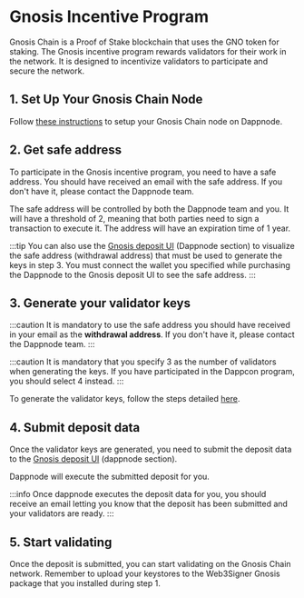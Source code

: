 # Gnosis Incentive Program

Gnosis Chain is a Proof of Stake blockchain that uses the GNO token for staking. The Gnosis incentive program rewards validators for their work in the network. It is designed to incentivize validators to participate and secure the network.

## 1. Set Up Your Gnosis Chain Node

Follow [these instructions](https://docs.dappnode.io/docs/user/staking/gnosis-chain/solo#1-install-the-necessary-packages-on-dappnode) to setup your Gnosis Chain node on Dappnode.

## 2. Get safe address

To participate in the Gnosis incentive program, you need to have a safe address. You should have received an email with the safe address. If you don't have it, please contact the Dappnode team.

The safe address will be controlled by both the Dappnode team and you. It will have a threshold of 2, meaning that both parties need to sign a transaction to execute it. The address will have an expiration time of 1 year.

:::tip
You can also use the [Gnosis deposit UI](https://deposit.gnosischain.com/) (Dappnode section) to visualize the safe address (withdrawal address) that must be used to generate the keys in step 3.
You must connect the wallet you specified while purchasing the Dappnode to the Gnosis deposit UI to see the safe address.
:::

## 3. Generate your validator keys

:::caution
It is mandatory to use the safe address you should have received in your email as the **withdrawal address**. If you don't have it, please contact the Dappnode team.
:::

:::caution
It is mandatory that you specify 3 as the number of validators when generating the keys. If you have participated in the Dappcon program, you should select 4 instead.
:::

To generate the validator keys, follow the steps detailed [here](https://docs.dappnode.io/docs/user/staking/gnosis-chain/solo#2-creating-validator-keys-for-gnosis-chain).

## 4. Submit deposit data

Once the validator keys are generated, you need to submit the deposit data to the [Gnosis deposit UI](https://deposit.gnosischain.com/) (dappnode section).

Dappnode will execute the submitted deposit for you.

:::info
Once dappnode executes the deposit data for you, you should receive an email letting you know that the deposit has been submitted and your validators are ready.
:::

## 5. Start validating

Once the deposit is submitted, you can start validating on the Gnosis Chain network. Remember to upload your keystores to the Web3Signer Gnosis package that you installed during step 1.

